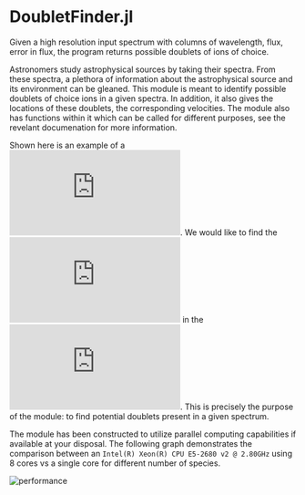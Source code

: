 # DoubletFinder.jl
Given a high resolution input spectrum with columns of wavelength, flux, error in flux, the program returns possible doublets of ions of choice.

Astronomers study astrophysical sources by taking their spectra. From these spectra, a plethora of information about the astrophysical source and its environment can be gleaned. This module is meant to identify possible doublets of choice ions in a given spectra. In addition, it also gives the locations of these doublets, the corresponding velocities. The module also has functions within it which can be called for different purposes, see the revelant documenation for more information.

Shown here is an example of a ![high resolution spectrum](https://github.com/sameeresque/DoubletFinder.jl/blob/master/norm_spec.pdf). We would like to find the ![needles](https://github.com/sameeresque/DoubletFinder.jl/blob/master/examples/Merged_doublets.pdf) in the ![haystack](https://github.com/sameeresque/DoubletFinder.jl/blob/master/examples/norm_spec.pdf). This is precisely the purpose of the module: to find potential doublets present in a given spectrum.

The module has been constructed to utilize parallel computing capabilities if available at your disposal. The following graph demonstrates the comparison between an `Intel(R) Xeon(R) CPU E5-2680 v2 @ 2.80GHz` using 8 cores vs a single core for different number of species.

![performance](https://github.com/PsuAstro528/project-sameeresque/blob/master/comparison.png)



